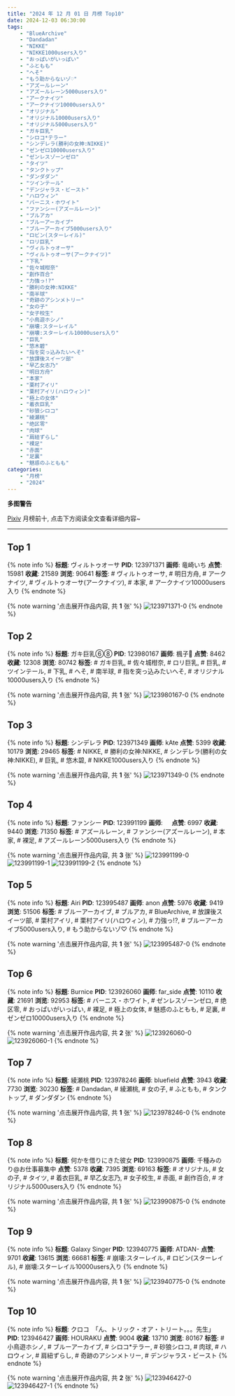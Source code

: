 ```yaml
---
title: "2024 年 12 月 01 日 月榜 Top10"
date: 2024-12-03 06:30:00
tags:
    - "BlueArchive"
    - "Dandadan"
    - "NIKKE"
    - "NIKKE1000users入り"
    - "おっぱいがいっぱい"
    - "ふともも"
    - "へそ"
    - "もう助からないゾ♡"
    - "アズールレーン"
    - "アズールレーン5000users入り"
    - "アークナイツ"
    - "アークナイツ10000users入り"
    - "オリジナル"
    - "オリジナル10000users入り"
    - "オリジナル5000users入り"
    - "ガキ巨乳"
    - "シロコ*テラー"
    - "シンデレラ(勝利の女神:NIKKE)"
    - "ゼンゼロ10000users入り"
    - "ゼンレスゾーンゼロ"
    - "タイツ"
    - "タンクトップ"
    - "ダンダダン"
    - "ツインテール"
    - "デンジャラス・ビースト"
    - "ハロウィン"
    - "バーニス・ホワイト"
    - "ファンシー(アズールレーン)"
    - "ブルアカ"
    - "ブルーアーカイブ"
    - "ブルーアーカイブ5000users入り"
    - "ロビン(スターレイル)"
    - "ロリ巨乳"
    - "ヴィルトゥオーサ"
    - "ヴィルトゥオーサ(アークナイツ)"
    - "下乳"
    - "佐々城柑奈"
    - "創作百合"
    - "力強っ!?"
    - "勝利の女神:NIKKE"
    - "南半球"
    - "奇跡のアシンメトリー"
    - "女の子"
    - "女子校生"
    - "小鳥遊ホシノ"
    - "崩壊:スターレイル"
    - "崩壊:スターレイル10000users入り"
    - "巨乳"
    - "悠木碧"
    - "指を突っ込みたいへそ"
    - "放課後スイーツ部"
    - "早乙女志乃"
    - "明日方舟"
    - "本家"
    - "栗村アイリ"
    - "栗村アイリ(ハロウィン)"
    - "極上の女体"
    - "着衣巨乳"
    - "砂狼シロコ"
    - "綾瀬桃"
    - "绝区零"
    - "肉球"
    - "肩紐ずらし"
    - "裸足"
    - "赤面"
    - "足裏"
    - "魅惑のふともも"
categories:
    - "月榜"
    - "2024"
---
```


<i class="fa fa-triangle-exclamation"></i>**多图警告**<i class="fa fa-triangle-exclamation"></i>

[Pixiv](https://www.pixiv.net/) 月榜前十, 点击下方阅读全文查看详细内容~

<!-- more -->

---

## Top 1

{% note info %}
**标题**: ヴィルトゥオーサ
**PID**: 123971371 **画师**: 竜崎いち
**点赞**: 15981 **收藏**: 21589 **浏览**: 90641
**标签**: # ヴィルトゥオーサ, # 明日方舟, # アークナイツ, # ヴィルトゥオーサ(アークナイツ), # 本家, # アークナイツ10000users入り
{% endnote %}

{% note warning '点击展开作品内容, 共 **1** 张' %}
![123971371-0](https://i.pixiv.re/img-original/img/2024/11/04/00/00/15/123971371_p0.jpg)
{% endnote %}

## Top 2

{% note info %}
**标题**: ガキ巨乳⑥⑧
**PID**: 123980167 **画师**: 楓子🍁
**点赞**: 8462 **收藏**: 12308 **浏览**: 80742
**标签**: # ガキ巨乳, # 佐々城柑奈, # ロリ巨乳, # 巨乳, # ツインテール, # 下乳, # へそ, # 南半球, # 指を突っ込みたいへそ, # オリジナル10000users入り
{% endnote %}

{% note warning '点击展开作品内容, 共 **1** 张' %}
![123980167-0](https://i.pixiv.re/img-original/img/2024/11/04/08/33/38/123980167_p0.jpg)
{% endnote %}

## Top 3

{% note info %}
**标题**: シンデレラ
**PID**: 123971349 **画师**: kAte
**点赞**: 5399 **收藏**: 10179 **浏览**: 29465
**标签**: # NIKKE, # 勝利の女神:NIKKE, # シンデレラ(勝利の女神:NIKKE), # 巨乳, # 悠木碧, # NIKKE1000users入り
{% endnote %}

{% note warning '点击展开作品内容, 共 **1** 张' %}
![123971349-0](https://i.pixiv.re/img-original/img/2024/11/04/00/00/11/123971349_p0.jpg)
{% endnote %}

## Top 4

{% note info %}
**标题**: ファンシー
**PID**: 123991199 **画师**: ㅤ
**点赞**: 6997 **收藏**: 9440 **浏览**: 71350
**标签**: # アズールレーン, # ファンシー(アズールレーン), # 本家, # 裸足, # アズールレーン5000users入り
{% endnote %}

{% note warning '点击展开作品内容, 共 **3** 张' %}
![123991199-0](https://i.pixiv.re/img-original/img/2024/11/04/17/27/05/123991199_p0.png)
![123991199-1](https://i.pixiv.re/img-original/img/2024/11/04/17/27/05/123991199_p1.png)
![123991199-2](https://i.pixiv.re/img-original/img/2024/11/04/17/27/05/123991199_p2.png)
{% endnote %}

## Top 5

{% note info %}
**标题**: Airi
**PID**: 123995487 **画师**: anon
**点赞**: 5976 **收藏**: 9419 **浏览**: 51506
**标签**: # ブルーアーカイブ, # ブルアカ, # BlueArchive, # 放課後スイーツ部, # 栗村アイリ, # 栗村アイリ(ハロウィン), # 力強っ!?, # ブルーアーカイブ5000users入り, # もう助からないゾ♡
{% endnote %}

{% note warning '点击展开作品内容, 共 **1** 张' %}
![123995487-0](https://i.pixiv.re/img-original/img/2024/11/04/19/53/06/123995487_p0.jpg)
{% endnote %}

## Top 6

{% note info %}
**标题**: Burnice
**PID**: 123926060 **画师**: far_side
**点赞**: 10110 **收藏**: 21691 **浏览**: 92953
**标签**: # バーニス・ホワイト, # ゼンレスゾーンゼロ, # 绝区零, # おっぱいがいっぱい, # 裸足, # 極上の女体, # 魅惑のふともも, # 足裏, # ゼンゼロ10000users入り
{% endnote %}

{% note warning '点击展开作品内容, 共 **2** 张' %}
![123926060-0](https://i.pixiv.re/img-original/img/2024/11/02/18/55/30/123926060_p0.jpg)
![123926060-1](https://i.pixiv.re/img-original/img/2024/11/02/18/55/30/123926060_p1.jpg)
{% endnote %}

## Top 7

{% note info %}
**标题**: 綾瀬桃
**PID**: 123978246 **画师**: bluefield
**点赞**: 3943 **收藏**: 7730 **浏览**: 30230
**标签**: # Dandadan, # 綾瀬桃, # 女の子, # ふともも, # タンクトップ, # ダンダダン
{% endnote %}

{% note warning '点击展开作品内容, 共 **1** 张' %}
![123978246-0](https://i.pixiv.re/img-original/img/2024/11/04/05/35/11/123978246_p0.png)
{% endnote %}

## Top 8

{% note info %}
**标题**: 何かを借りにきた彼女
**PID**: 123990875 **画师**: 千種みのり@お仕事募集中
**点赞**: 5378 **收藏**: 7395 **浏览**: 69163
**标签**: # オリジナル, # 女の子, # タイツ, # 着衣巨乳, # 早乙女志乃, # 女子校生, # 赤面, # 創作百合, # オリジナル5000users入り
{% endnote %}

{% note warning '点击展开作品内容, 共 **1** 张' %}
![123990875-0](https://i.pixiv.re/img-original/img/2024/11/04/17/12/05/123990875_p0.jpg)
{% endnote %}

## Top 9

{% note info %}
**标题**: Galaxy Singer
**PID**: 123940775 **画师**: ATDAN-
**点赞**: 9701 **收藏**: 13615 **浏览**: 66681
**标签**: # 崩壊:スターレイル, # ロビン(スターレイル), # 崩壊:スターレイル10000users入り
{% endnote %}

{% note warning '点击展开作品内容, 共 **1** 张' %}
![123940775-0](https://i.pixiv.re/img-original/img/2024/11/03/01/18/37/123940775_p0.png)
{% endnote %}

## Top 10

{% note info %}
**标题**: クロコ　「ん、トリック・オア・トリート。。。先生」
**PID**: 123946427 **画师**: HOURAKU
**点赞**: 9004 **收藏**: 13710 **浏览**: 80167
**标签**: # 小鳥遊ホシノ, # ブルーアーカイブ, # シロコ*テラー, # 砂狼シロコ, # 肉球, # ハロウィン, # 肩紐ずらし, # 奇跡のアシンメトリー, # デンジャラス・ビースト
{% endnote %}

{% note warning '点击展开作品内容, 共 **2** 张' %}
![123946427-0](https://i.pixiv.re/img-original/img/2024/11/03/08/00/08/123946427_p0.jpg)
![123946427-1](https://i.pixiv.re/img-original/img/2024/11/03/08/00/08/123946427_p1.jpg)
{% endnote %}
